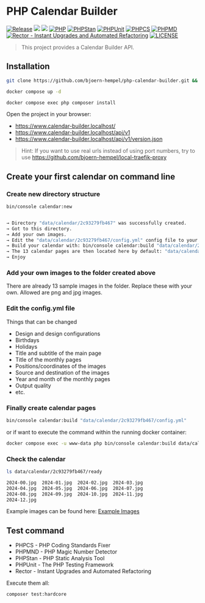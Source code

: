 # PHP Calendar Builder

[![Release](https://img.shields.io/github/v/release/twelvepics-com/php-calendar-builder)](https://github.com/twelvepics-com/php-calendar-builder/releases)
[![](https://img.shields.io/github/release-date/twelvepics-com/php-calendar-builder)](https://github.com/twelvepics-com/php-calendar-builder/releases)
![](https://img.shields.io/github/repo-size/twelvepics-com/php-calendar-builder.svg)
[![PHP](https://img.shields.io/badge/PHP-^8.2-777bb3.svg?logo=php&logoColor=white&labelColor=555555&style=flat)](https://www.php.net/supported-versions.php)
[![PHPStan](https://img.shields.io/badge/PHPStan-Level%20Max-777bb3.svg?style=flat)](https://phpstan.org/user-guide/rule-levels)
[![PHPUnit](https://img.shields.io/badge/PHPUnit-Unit%20Tests-6b9bd2.svg?style=flat)](https://phpunit.de)
[![PHPCS](https://img.shields.io/badge/PHPCS-PSR12-416d4e.svg?style=flat)](https://www.php-fig.org/psr/psr-12/)
[![PHPMD](https://img.shields.io/badge/PHPMD-ALL-364a83.svg?style=flat)](https://github.com/phpmd/phpmd)
[![Rector - Instant Upgrades and Automated Refactoring](https://img.shields.io/badge/Rector-PHP%208.2-73a165.svg?style=flat)](https://github.com/rectorphp/rector)
[![LICENSE](https://img.shields.io/github/license/ixnode/php-api-version-bundle)](https://github.com/ixnode/php-api-version-bundle/blob/master/LICENSE)

> This project provides a Calendar Builder API.

## Installation

```bash
git clone https://github.com/bjoern-hempel/php-calendar-builder.git && cd php-calendar-builder
```

```bash
docker compose up -d
```

```bash
docker compose exec php composer install
```

Open the project in your browser:

* https://www.calendar-builder.localhost/
* https://www.calendar-builder.localhost/api/v1
* https://www.calendar-builder.localhost/api/v1/version.json

> Hint: If you want to use real urls instead of using port numbers,
> try to use https://github.com/bjoern-hempel/local-traefik-proxy

## Create your first calendar on command line

### Create new directory structure

```bash
bin/console calendar:new
```

```bash

→ Directory "data/calendar/2c93279fb467" was successfully created.
→ Got to this directory.
→ Add your own images.
→ Edit the "data/calendar/2c93279fb467/config.yml" config file to your needs.
→ Build your calendar with: bin/console calendar:build "data/calendar/2c93279fb467/config.yml"
→ The 13 calendar pages are then located here by default: "data/calendar/2c93279fb467/ready/*"
→ Enjoy

```

### Add your own images to the folder created above

There are already 13 sample images in the folder. Replace these with your own. Allowed are png and jpg images.

### Edit the config.yml file

Things that can be changed

* Design and design configurations
* Birthdays
* Holidays
* Title and subtitle of the main page
* Title of the monthly pages
* Positions/coordinates of the images
* Source and destination of the images
* Year and month of the monthly pages
* Output quality
* etc.

### Finally create calendar pages

```bash
bin/console calendar:build "data/calendar/2c93279fb467/config.yml"
```

or if want to execute the command within the running docker container:

```bash
docker compose exec -u www-data php bin/console calendar:build data/calendar/2c93279fb467/config.yml
```

### Check the calendar

```bash
ls data/calendar/2c93279fb467/ready
```

```bash
2024-00.jpg  2024-01.jpg  2024-02.jpg  2024-03.jpg 
2024-04.jpg  2024-05.jpg  2024-06.jpg  2024-07.jpg 
2024-08.jpg  2024-09.jpg  2024-10.jpg  2024-11.jpg 
2024-12.jpg
```

Example images can be found here: [Example Images](./data/examples/simple/ready)

## Test command

* PHPCS - PHP Coding Standards Fixer
* PHPMND - PHP Magic Number Detector
* PHPStan - PHP Static Analysis Tool
* PHPUnit - The PHP Testing Framework
* Rector - Instant Upgrades and Automated Refactoring

Execute them all:

```bash
composer test:hardcore
```